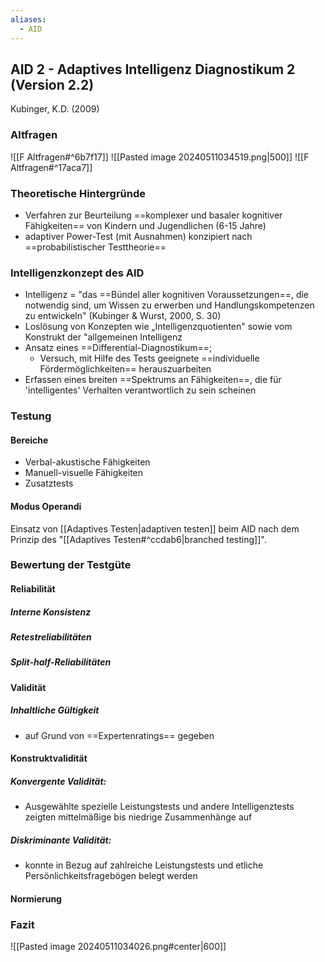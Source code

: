 ```yaml
---
aliases:
  - AID
---
```


## AID 2 - Adaptives Intelligenz Diagnostikum 2 (Version 2.2)
Kubinger, K.D. (2009)

### Altfragen

![[F Altfragen#^6b7f17]]
	![[Pasted image 20240511034519.png|500]]
![[F Altfragen#^17aca7]]

### Theoretische Hintergründe
- Verfahren zur Beurteilung ==komplexer und basaler kognitiver Fähigkeiten== von Kindern und Jugendlichen (6-15 Jahre)
- adaptiver Power-Test (mit Ausnahmen) konzipiert nach ==probabilistischer Testtheorie==

### Intelligenzkonzept des AID

- Intelligenz = "das ==Bündel aller kognitiven Voraussetzungen==, die notwendig sind, um Wissen zu erwerben und Handlungskompetenzen zu entwickeln" (Kubinger & Wurst, 2000, S. 30)
- Loslösung von Konzepten wie „Intelligenzquotienten" sowie vom Konstrukt der "allgemeinen Intelligenz
- Ansatz eines ==Differential-Diagnostikum==; 
	- Versuch, mit Hilfe des Tests geeignete ==individuelle Fördermöglichkeiten== herauszuarbeiten
- Erfassen eines breiten ==Spektrums an Fähigkeiten==, die für 'intelligentes' Verhalten verantwortlich zu sein scheinen

### Testung
#### Bereiche
- Verbal-akustische Fähigkeiten
- Manuell-visuelle Fähigkeiten
- Zusatztests

#### Modus Operandi
Einsatz von [[Adaptives Testen|adaptiven testen]] beim AID nach dem Prinzip des "[[Adaptives Testen#^ccdab6|branched testing]]".

### Bewertung der Testgüte

#### Reliabilität

##### Interne Konsistenz
##### Retestreliabilitäten

##### Split-half-Reliabilitäten

#### Validität

##### Inhaltliche Gültigkeit 
- auf Grund von ==Expertenratings== gegeben

#### Konstruktvalidität
##### Konvergente Validität: 
- Ausgewählte spezielle Leistungstests und andere Intelligenztests zeigten mittelmäßige bis niedrige Zusammenhänge auf
##### Diskriminante Validität: 
- konnte in Bezug auf zahlreiche Leistungstests und etliche Persönlichkeitsfragebögen belegt werden

#### Normierung



### Fazit

![[Pasted image 20240511034026.png#center|600]]